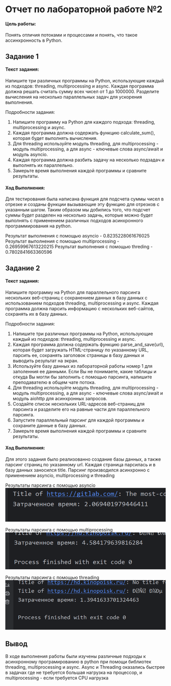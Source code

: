 # Отчет по лабораторной работе №2

#### Цель работы:

Понять отличия потоками и процессами и понять, что такое ассинхронность в Python.

## Задание 1

#### Текст задания:

Напишите три различных программы на Python, использующие каждый из подходов: threading, multiprocessing и async. Каждая программа должна решать считать сумму всех чисел от 1 до 1000000. Разделите вычисления на несколько параллельных задач для ускорения выполнения.

Подробности задания:

1. Напишите программу на Python для каждого подхода: threading, multiprocessing и async.
2. Каждая программа должна содержать функцию calculate_sum(), которая будет выполнять вычисления.
3. Для threading используйте модуль threading, для multiprocessing - модуль multiprocessing, а для async - ключевые слова async/await и модуль asyncio.
4. Каждая программа должна разбить задачу на несколько подзадач и выполнять их параллельно.
5. Замерьте время выполнения каждой программы и сравните результаты.

#### Ход Выполнения:

Для тестирования была написана функция для подсчета суммы чисел в отрезке и созданы функции вызывающие эту функцию для отрезков с указанным шагом. Таким образом мы добились того, что подсчет суммы будет разделен на несколько задачь, которые можно будет выполнять с применением различных подходов асинхронного программирования на python.

Результат выполнения с помощью asyncio - 0.8235228061676025
Результат выполнения с помощью multiprocessing - 0.26959967613220215
Результат выполнения с помощью threding - 0.7802841663360596

## Задание 2

#### Текст задания:

Напишите программу на Python для параллельного парсинга нескольких веб-страниц с сохранением данных в базу данных с использованием подходов threading, multiprocessing и async. Каждая программа должна парсить информацию с нескольких веб-сайтов, сохранять их в базу данных.

Подробности задания:

1. Напишите три различных программы на Python, использующие каждый из подходов: threading, multiprocessing и async.
2. Каждая программа должна содержать функцию parse_and_save(url), которая будет загружать HTML-страницу по указанному URL, парсить ее, сохранять заголовок страницы в базу данных и выводить результат на экран.
3. Используйте базу данных из лабораторной работы номер 1 для заполенния ее данными. Если Вы не понимаете, какие таблицы и откуда Вы могли бы заполнить с помощью парсинга, напишите преподавателю в общем чате потока.
4. Для threading используйте модуль threading, для multiprocessing - модуль multiprocessing, а для async - ключевые слова async/await и модуль aiohttp для асинхронных запросов.
5. Создайте список нескольких URL-адресов веб-страниц для парсинга и разделите его на равные части для параллельного парсинга.
6. Запустите параллельный парсинг для каждой программы и сохраните данные в базу данных.
7. Замерьте время выполнения каждой программы и сравните результаты.

#### Ход Выполнения:

Для этого задания было реализованно создание базы данных, а также парсинг страниц по указанному url. Каждая страница парсилась и в базу данных заносился title.
Парсинг производился асинхронно с применением asyncio, multiprocessing и threading

Результаты парсинга с помощью asyncio
![alt text](async.png)

Результаты парсинга с помощью multiprocessing
![alt text](multi.png)

Результаты парсинга с помощью threading
![alt text](thread.png)

## Вывод

В ходе выполнения работы были изучены различные подходы к асинхронному програмированию в python при помощи библиотек threading, multiprocessing и async. Async и Threading оказались быстрее в задачах где не требуется большая нагрузка на процессор, и multiprocessing - если требуется CPU нагрузка